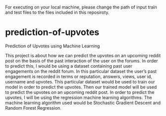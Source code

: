 For executing on your local machine, please change the path of input train and test files to the files included in this reposiroty.

# prediction-of-upvotes
Prediction of Upvotes using Machine Learning

This project is about how we can predict the upvotes on an upcoming reddit post on the basis of the past interaction of the user on the forums. In order to predict this, I would be using a dataset containing past user engagements on the reddit forum. In this particular dataset the user’s past engagement is recorded in terms or reputation, answers, views, user id, username and upvotes. This particular dataset would be used to train our model in order to predict the upvotes. Then our trained model will be used to predict the upvotes on an upcoming reddit post. In order to predict the upvotes, I will be using the regression machine learning algorithms. The machine learning algorithm used would be Stochastic Gradient Descent and Random Forest Regression.
